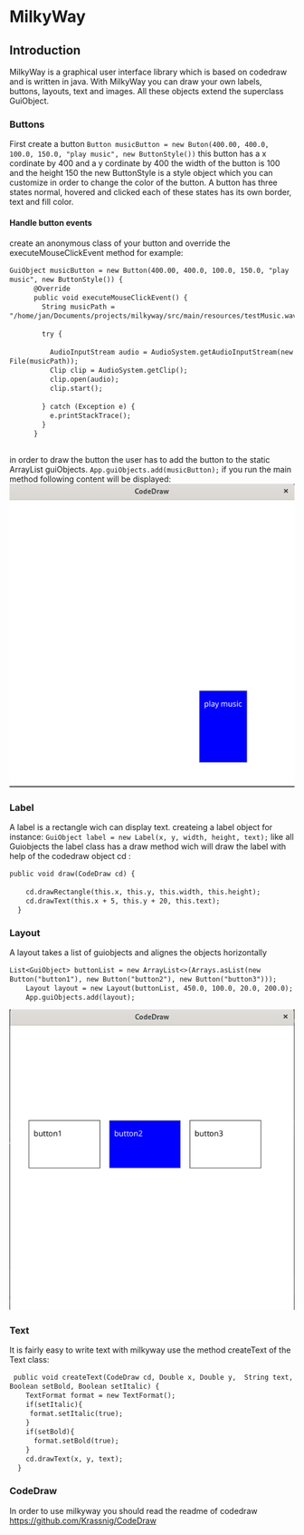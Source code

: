 # MilkyWay 

## Introduction 
MilkyWay is a graphical user interface library which is based on codedraw and is written in java. With MilkyWay you can draw your own labels, buttons, layouts, text and images. All these objects extend the superclass GuiObject. 

### Buttons

First create a button `Button musicButton = new Buton(400.00, 400.0, 100.0, 150.0, "play music", new ButtonStyle())` 
this button has a x cordinate by 400 and a y cordinate by 400 the width of the button is 100 and the height 150 the new ButtonStyle is a style object which you can customize in order to change the color of the button. A button has three states normal, hovered and clicked each of these states has its own border, text and fill color. 

#### Handle button events

create an anonymous class of your button and override the executeMouseClickEvent method for example: 

```
GuiObject musicButton = new Button(400.00, 400.0, 100.0, 150.0, "play music", new ButtonStyle()) {
      @Override
      public void executeMouseClickEvent() {
        String musicPath = "/home/jan/Documents/projects/milkyway/src/main/resources/testMusic.wav";

        try {

          AudioInputStream audio = AudioSystem.getAudioInputStream(new File(musicPath));
          Clip clip = AudioSystem.getClip();
          clip.open(audio);
          clip.start();

        } catch (Exception e) {
          e.printStackTrace();
        }
      }
      
```
in order to draw the button the user has to add the button to the static ArrayList guiObjects.
`App.guiObjects.add(musicButton);`
if you run the main method following content will be displayed: 
![Milkyway Button Example](src/main/resources/images/milkyway.png?raw=true "Title")

### Label
A label is a rectangle wich can display text. 
createing a label object for instance: 
`GuiObject label = new Label(x, y, width, height, text);`
like all Guiobjects the label class has a draw method wich will draw the label with help of the codedraw object cd : 
```
public void draw(CodeDraw cd) {
    
    cd.drawRectangle(this.x, this.y, this.width, this.height);
    cd.drawText(this.x + 5, this.y + 20, this.text);
  }
``` 

### Layout 
A layout takes a list of guiobjects and alignes the objects horizontally
```
List<GuiObject> buttonList = new ArrayList<>(Arrays.asList(new Button("button1"), new Button("button2"), new Button("button3")));
    Layout layout = new Layout(buttonList, 450.0, 100.0, 20.0, 200.0);
    App.guiObjects.add(layout);
```
![Milkiway Layout Screenshot](src/main/resources/images/layout.png?raw=true "Layout")


### Text 
It is fairly easy to write text with milkyway use the method createText of the Text class: 
```
 public void createText(CodeDraw cd, Double x, Double y,  String text, Boolean setBold, Boolean setItalic) {
    TextFormat format = new TextFormat();
    if(setItalic){
     format.setItalic(true);
    }
    if(setBold){
      format.setBold(true);
    }
    cd.drawText(x, y, text);
  }
  ```

### CodeDraw 
In order to use milkyway you should read the readme of codedraw https://github.com/Krassnig/CodeDraw 









